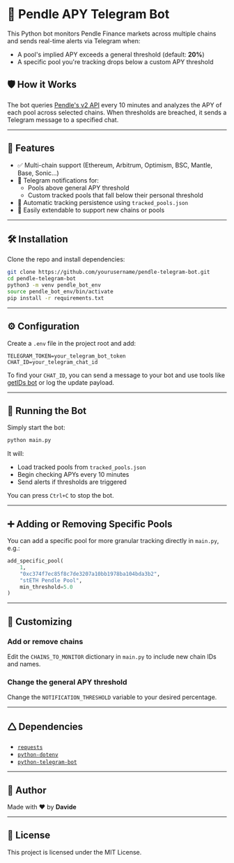 # 🚀 Pendle APY Telegram Bot

This Python bot monitors Pendle Finance markets across multiple chains and sends real-time alerts via Telegram when:

- A pool's implied APY exceeds a general threshold (default: **20%**)
- A specific pool you're tracking drops below a custom APY threshold

## 🛡️ How it Works

The bot queries [Pendle's v2 API](https://api-v2.pendle.finance/core/v1) every 10 minutes and analyzes the APY of each pool across selected chains. When thresholds are breached, it sends a Telegram message to a specified chat.

---

## 🧹 Features

- ✅ Multi-chain support (Ethereum, Arbitrum, Optimism, BSC, Mantle, Base, Sonic...)
- 🔔 Telegram notifications for:
  - Pools above general APY threshold
  - Custom tracked pools that fall below their personal threshold
- 📂 Automatic tracking persistence using `tracked_pools.json`
- 🧪 Easily extendable to support new chains or pools

---

## 🛠️ Installation

Clone the repo and install dependencies:

```bash
git clone https://github.com/yourusername/pendle-telegram-bot.git
cd pendle-telegram-bot
python3 -m venv pendle_bot_env
source pendle_bot_env/bin/activate
pip install -r requirements.txt
```

---

## ⚙️ Configuration

Create a `.env` file in the project root and add:

```env
TELEGRAM_TOKEN=your_telegram_bot_token
CHAT_ID=your_telegram_chat_id
```

To find your `CHAT_ID`, you can send a message to your bot and use tools like [getIDs bot](https://t.me/getmyid_bot) or log the update payload.

---

## 🚀 Running the Bot

Simply start the bot:

```bash
python main.py
```

It will:

- Load tracked pools from `tracked_pools.json`
- Begin checking APYs every 10 minutes
- Send alerts if thresholds are triggered

You can press `Ctrl+C` to stop the bot.

---

## ➕ Adding or Removing Specific Pools

You can add a specific pool for more granular tracking directly in `main.py`, e.g.:

```python
add_specific_pool(
    1,
    "0xc374f7ec85f8c7de3207a10bb1978ba104bda3b2",
    "stETH Pendle Pool",
    min_threshold=5.0
)
```

---

## 📝 Customizing

### Add or remove chains

Edit the `CHAINS_TO_MONITOR` dictionary in `main.py` to include new chain IDs and names.

### Change the general APY threshold

Change the `NOTIFICATION_THRESHOLD` variable to your desired percentage.

---

## 🛆 Dependencies

- [`requests`](https://pypi.org/project/requests/)
- [`python-dotenv`](https://pypi.org/project/python-dotenv/)
- [`python-telegram-bot`](https://pypi.org/project/python-telegram-bot/)

---

## 🧐 Author

Made with ❤️ by **Davide**

---

## 📜 License

This project is licensed under the MIT License.


